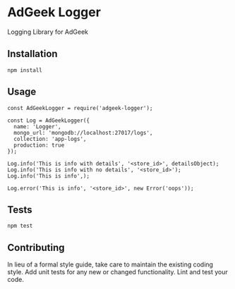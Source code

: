 AdGeek Logger
=========

Logging Library for AdGeek

## Installation

  `npm install `

## Usage

    const AdGeekLogger = require('adgeek-logger');

    const Log = AdGeekLogger({
      name: 'Logger',
      mongo_url: 'mongodb://localhost:27017/logs',
      collection: 'app-logs',
      production: true
    });

    Log.info('This is info with details', '<store_id>', detailsObject);
    Log.info('This is info with no details', '<store_id>');
    Log.info('This is info',);

    Log.error('This is info', '<store_id>', new Error('oops'));
    

## Tests

  `npm test`

## Contributing

In lieu of a formal style guide, take care to maintain the existing coding style. Add unit tests for any new or changed functionality. Lint and test your code.